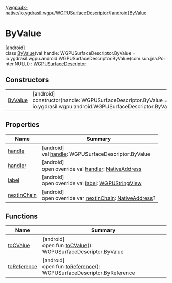 //[wgpu4k-native](../../../../index.md)/[io.ygdrasil.wgpu](../../index.md)/[WGPUSurfaceDescriptor](../index.md)/[[android]ByValue](index.md)

# ByValue

[android]\
class [ByValue](index.md)(val handle: WGPUSurfaceDescriptor.ByValue = io.ygdrasil.wgpu.android.WGPUSurfaceDescriptor.ByValue(com.sun.jna.Pointer.NULL)) : [WGPUSurfaceDescriptor](../index.md)

## Constructors

| | |
|---|---|
| [ByValue](-by-value.md) | [android]<br>constructor(handle: WGPUSurfaceDescriptor.ByValue = io.ygdrasil.wgpu.android.WGPUSurfaceDescriptor.ByValue(com.sun.jna.Pointer.NULL)) |

## Properties

| Name | Summary |
|---|---|
| [handle](handle.md) | [android]<br>val [handle](handle.md): WGPUSurfaceDescriptor.ByValue |
| [handler](handler.md) | [android]<br>open override val [handler](handler.md): [NativeAddress](../../../ffi/-native-address/index.md) |
| [label](label.md) | [android]<br>open override val [label](label.md): [WGPUStringView](../../-w-g-p-u-string-view/index.md) |
| [nextInChain](next-in-chain.md) | [android]<br>open override var [nextInChain](next-in-chain.md): [NativeAddress](../../../ffi/-native-address/index.md)? |

## Functions

| Name | Summary |
|---|---|
| [toCValue](../[android]to-c-value.md) | [android]<br>open fun [toCValue](../[android]to-c-value.md)(): WGPUSurfaceDescriptor.ByValue |
| [toReference](../to-reference.md) | [android]<br>open fun [toReference](../to-reference.md)(): WGPUSurfaceDescriptor.ByReference |